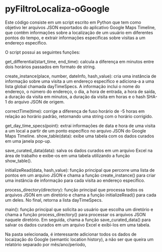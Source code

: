 # pyFiltroLocaliza-oGoogle

Este código consiste em um script escrito em Python que tem como objetivo ler arquivos JSON exportados do aplicativo Google Maps Timeline, que contêm informações sobre a localização de um usuário em diferentes pontos do tempo, e extrair informações específicas sobre visitas a um endereço específico.

O script possui as seguintes funções:

get_differential(start_time, end_time): calcula a diferença em minutos entre dois horários passados em formato de string.

create_instance(place, number, dateInfo, hash_value): cria uma instância de informação sobre uma visita a um endereço específico e adiciona-a a uma lista global chamada dayTimeSpecs. A informação inclui o nome do endereço, o número do endereço, o dia, a hora de entrada, a hora de saída, a duração da visita em minutos, a duração da visita em horas e o hash SHA-1 do arquivo JSON de origem.

correctTime(time): corrige a diferença de fuso horário de -5 horas em relação ao horário padrão, retornando uma string com o horário corrigido.

get_day_time_specs(point): extrai informações de data e hora de uma visita a um local a partir de um ponto específico no arquivo JSON do Google Maps Timeline.
show_table(data): exibe uma tabela com os dados curados em uma janela pop-up.

save_curated_data(data): salva os dados curados em um arquivo Excel na área de trabalho e exibe-os em uma tabela utilizando a função show_table().

initializeRead(data, hash_value): função principal que percorre uma lista de pontos em um arquivo JSON e chama a função create_instance() para criar uma instância de informação para cada visita ao endereço específico.

process_directory(directory): função principal que processa todos os arquivos JSON em um diretório e chama a função initializeRead() para cada um deles. No final, retorna a lista dayTimeSpecs.

main(): função principal que solicita ao usuário que escolha um diretório e chama a função process_directory() para processar os arquivos JSON naquele diretório. Em seguida, chama a função save_curated_data() para salvar os dados curados em um arquivo Excel e exibi-los em uma tabela.


Na pasta selecionada, é interessante adicionar todos os dados de locaização do Google (semantic location history), a não ser que queira um relatório separado por mês/ano/período,


